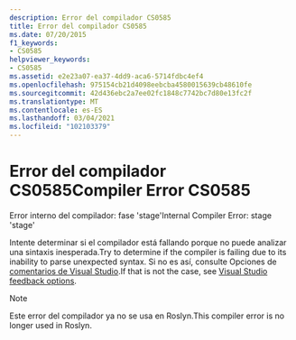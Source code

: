 ```yaml
---
description: Error del compilador CS0585
title: Error del compilador CS0585
ms.date: 07/20/2015
f1_keywords:
- CS0585
helpviewer_keywords:
- CS0585
ms.assetid: e2e23a07-ea37-4dd9-aca6-5714fdbc4ef4
ms.openlocfilehash: 975154cb21d4098eebcba4580015639cb48610fe
ms.sourcegitcommit: 42d436ebc2a7ee02fc1848c7742bc7d80e13fc2f
ms.translationtype: MT
ms.contentlocale: es-ES
ms.lasthandoff: 03/04/2021
ms.locfileid: "102103379"
---
```

# <a name="compiler-error-cs0585"></a><span data-ttu-id="2c3e1-103">Error del compilador CS0585</span><span class="sxs-lookup"><span data-stu-id="2c3e1-103">Compiler Error CS0585</span></span>

<span data-ttu-id="2c3e1-104">Error interno del compilador: fase 'stage'</span><span class="sxs-lookup"><span data-stu-id="2c3e1-104">Internal Compiler Error: stage 'stage'</span></span>

 <span data-ttu-id="2c3e1-105">Intente determinar si el compilador está fallando porque no puede analizar una sintaxis inesperada.</span><span class="sxs-lookup"><span data-stu-id="2c3e1-105">Try to determine if the compiler is failing due to its inability to parse unexpected syntax.</span></span> <span data-ttu-id="2c3e1-106">Si no es así, consulte Opciones de [comentarios de Visual Studio](/visualstudio/ide/feedback-options).</span><span class="sxs-lookup"><span data-stu-id="2c3e1-106">If that is not the case, see [Visual Studio feedback options](/visualstudio/ide/feedback-options).</span></span>

> [!NOTE]
> <span data-ttu-id="2c3e1-107">Este error del compilador ya no se usa en Roslyn.</span><span class="sxs-lookup"><span data-stu-id="2c3e1-107">This compiler error is no longer used in Roslyn.</span></span>
